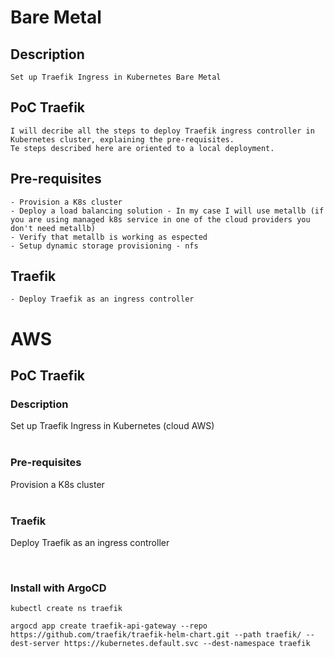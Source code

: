 # Bare Metal

## Description
    Set up Traefik Ingress in Kubernetes Bare Metal


## PoC Traefik
    I will decribe all the steps to deploy Traefik ingress controller in Kubernetes cluster, explaining the pre-requisites. 
    Te steps described here are oriented to a local deployment.
    
## Pre-requisites      
    - Provision a K8s cluster
    - Deploy a load balancing solution - In my case I will use metallb (if you are using managed k8s service in one of the cloud providers you don't need metallb)
    - Verify that metallb is working as espected
    - Setup dynamic storage provisioning - nfs


## Traefik
    - Deploy Traefik as an ingress controller




# AWS

## PoC Traefik


### Description
Set up Traefik Ingress in Kubernetes (cloud AWS)
<br/>
<br/>

### Pre-requisites      
Provision a K8s cluster
<br/>
<br/>

### Traefik
Deploy Traefik as an ingress controller


<br/>

### Install with ArgoCD

```
kubectl create ns traefik

argocd app create traefik-api-gateway --repo https://github.com/traefik/traefik-helm-chart.git --path traefik/ --dest-server https://kubernetes.default.svc --dest-namespace traefik

```


